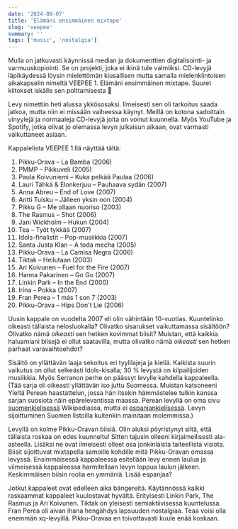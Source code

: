 ```yaml
---
date: '2024-08-07'
title: 'Elämäni ensimmäinen mixtape'
slug: 'veepee'
summary: ''
tags: ['music', 'nostalgia']
---
```


Mulla on jatkuvasti käynnissä median ja dokumenttien digitalisointi- ja
varmuuskopiointi. Se on projekti, joka ei ikinä tule valmiiksi. CD-levyjä
läpikäydessä löysin mielettömän kiusallisen mutta samalla mielenkiintoisen
aikakapselin nimeltä VEEPEE 1. Elämäni ensimmäinen mixtape. Suuret kiitokset
iskälle sen polttamisesta 🥰

Levy nimettiin heti alussa ykkösosaksi. Ilmeisesti sen oli tarkoitus saada
jatkoa, mutta niin ei missään vaiheessa käynyt. Meillä on kotona sadoittain
vinyylejä ja normaaleja CD-levyjä joita on voinut kuunnella. Myös YouTube ja
Spotify, jotka olivat jo olemassa levyn julkaisun aikaan, ovat varmasti
vaikuttaneet asiaan.

Kappalelista VEEPEE 1:llä näyttää tältä:

1. Pikku-Orava – La Bamba (2006)
2. PMMP – Pikkuveli (2005)
3. Paula Koivuniemi – Kuka pelkää Paulaa (2006)
4. Lauri Tähkä & Elonkerjuu – Pauhaava sydän (2007)
5. Anna Abreu – End of Love (2007)
6. Antti Tuisku – Jälleen yksin oon (2004)
7. Pikku G – Me ollaan nuoriso (2003)
8. The Rasmus – Shot (2006)
9. Jani Wickholm – Hukun (2004)
10. Tea – Työt tykkää (2007)
11. Idols-finalistit – Pop-musiikkia (2007)
12. Santa Justa Klan – A toda mecha (2005)
13. Pikku-Orava – La Camisa Negra (2006)
14. Tiktak – Heilutaan (2003)
15. Ari Koivunen – Fuel for the Fire (2007)
16. Hanna Pakarinen – Go Go (2007)
17. Linkin Park – In the End (2000)
18. Irina – Pokka (2007)
19. Fran Perea – 1 más 1 son 7 (2003)
20. Pikku-Orava – Hips Don't Lie (2006)

Uusin kappale on vuodelta 2007 eli olin vähintään 10-vuotias. Kuuntelinko
oikeasti tällaista nelosluokalla? Olivatko sisarukset vaikuttamassa sisältöön?
Olivatko nämä _oikeasti_ sen hetken kovimmat biisit? Muistan, että kaikkia
haluamiani biisejä ei ollut saatavilla, mutta olivatko nämä _oikeasti_ sen
hetken parhaat varavaihtoehdot?

Sisältö on yllättävän laaja sekoitus eri tyylilajeja ja kieliä. Kaikista suurin
vaikutus on ollut selkeästi Idols-kisalla; 30 % levystä on kilpailijoiden
musiikkia. Myös Serranon perhe on päässyt levylle kahdella kappaleella. (Tää
sarja oli oikeasti yllättävän iso juttu Suomessa. Muistan katsoneeni Yleltä
Perean haastattelun, jossa hän itsekin hämmästelee tulkin kanssa sarjan suosiota
näin epärelevantissa maassa. Perean levyllä on oma sivu
[suomenkielisessä][perea-fi] Wikipediassa, mutta ei
[espanjankielisessä][perea-es]. Levyn sijoittuminen Suomen listoilla kuitenkin
mainitaan molemmissa.)

Levyllä on kolme Pikku-Oravan biisiä. Olin aluksi pöyristynyt siitä, että
tällaista roskaa on edes kuunneltu! Sitten tajusin olleeni kirjaimellisesti
ala-asteella. Lisäksi ne ovat ilmeisesti olleet osa jonkinlaista taiteellista
visiota. Biisit sijoittuvat mixtapella samoille kohdille mitä Pikku-Oravan
omassa levyssä. Ensimmäisessä kappaleessa esitellään levy ennen laulua ja
viimeisessä kappaleessa harmitellaan levyn loppua laulun jälkeen. Keskimmäisen
biisin roolia en ymmärrä. Lisää espanjaa?

Jotkut kappaleet ovat edelleen aika bängereitä. Käytännössä kaikki raskaammat
kappaleet kuulostavat hyvältä. Erityisesti Linkin Park, The Rasmus ja Ari
Koivunen. Tiktak on yleisesti semiaktiivisessa kuuntelussa. Fran Perea oli aivan
ihana hengähdys lapsuuden nostalgiaa. Teaa voisi olla enemmän xq-levyillä.
Pikku-Oravaa en toivottavasti kuule enää koskaan.

[perea-fi]: https://fi.wikipedia.org/wiki/La_chica_de_la_habitaci%C3%B3n_de_al_lado
[perea-es]: https://es.wikipedia.org/wiki/Fran_Perea#%C3%81lbumes
